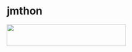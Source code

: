 # jmthon

<p align="left"><a href="https://heroku.com/deploy?template=https://github.com/jhskshd
  /roz"> <img src="https://img.shields.io/badge/Deploy%20To%20Heroku-purple?style=for-the-badge&logo=heroku" width="320" height="58.45"/></a></p>
